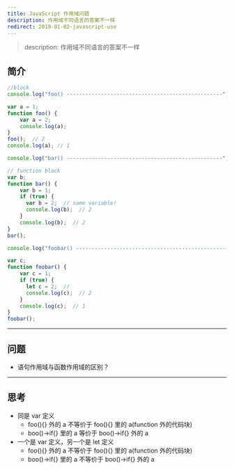 ```yaml
---
title: JavaScript 作用域问题
description: 作用域不同语言的答案不一样
redirect: 2019-01-02-javascript-use
---
```


> description: 作用域不同语言的答案不一样

## 简介

```JavaScript
//block
console.log("foo() --------------------------------------------------")

var a = 1;
function foo() {
    var a = 2;
    console.log(a);
}
foo();  // 2
console.log(a); // 1 

console.log("bar() --------------------------------------------------")

// function block
var b;
function bar() {
    var b = 1;
    if (true) {
      var b = 2;  // same variable!
      console.log(b);  // 2
    }
    console.log(b);  // 2
}
bar();

console.log("foobar() --------------------------------------------------")

var c;
function foobar() {
    var c = 1;
    if (true) {
      let c = 2;  // 
      console.log(c);  // 2
    }
    console.log(c);  // 1
}
foobar();
```
---
## 问题
- 语句作用域与函数作用域的区别？
---
## 思考
- 同是 var 定义
    - foo(){} 外的 a 不等价于 foo(){} 里的 a(function 外的代码块)
    - boo()->if{} 里的  a 等价于 boo()->if{} 外的 a
- 一个是 var 定义，另一个是 let 定义
    - foo(){} 外的 a 不等价于 foo(){} 里的 a(function 外的代码块)
    - boo()->if{} 里的  a 不等价于 boo()->if{} 外的 a


